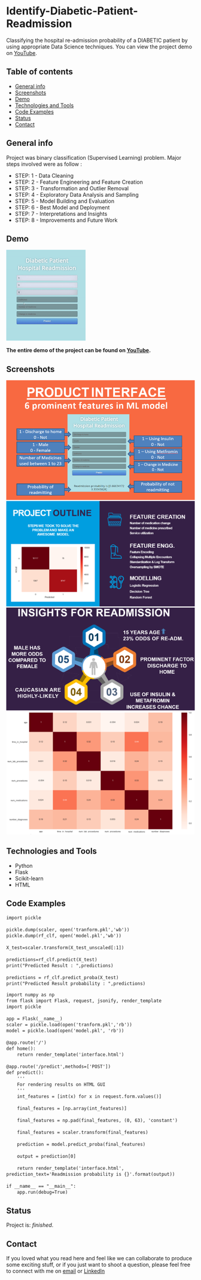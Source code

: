 # Identify-Diabetic-Patient-Readmission

Classifying the hospital re-admission probability of a DIABETIC patient by using appropriate Data Science techniques.                 You can view the project demo on [YouTube](https://www.youtube.com/watch?v=qamLBQQZP14).
   
## Table of contents
* [General info](#general-info)
* [Screenshots](#screenshots)
* [Demo](#demo)
* [Technologies and Tools](#technologies-and-tools)
* [Code Examples](#code-examples)
* [Status](#status)
* [Contact](#contact)

## General info

Project was binary classification (Supervised Learning) problem.
Major steps involved were as follow :                                 
* STEP: 1 - Data Cleaning 
* STEP: 2 - Feature Engineering and Feature Creation 
* STEP: 3 - Transformation and Outlier Removal 
* STEP: 4 - Exploratory Data Analysis and Sampling
* STEP: 5 - Model Building and Evaluation 
* STEP: 6 - Best Model and Deployment
* STEP: 7 - Interpretations and Insights 
* STEP: 8 - Improvements and Future Work 

## Demo

![Example screenshot](./images/Demo.gif)

**The entire demo of the project can be found on [YouTube](https://www.youtube.com/watch?v=qamLBQQZP14).**

## Screenshots

![Example screenshot](./images/Interface.png)
![Example screenshot](./images/Outline.png)
![Example screenshot](./images/Insights.png)
![Example screenshot](./images/Heatmap.png)

## Technologies and Tools
* Python 
* Flask
* Scikit-learn
* HTML

## Code Examples

````
import pickle

pickle.dump(scaler, open('tranform.pkl','wb'))
pickle.dump(rf_clf, open('model.pkl','wb'))

X_test=scaler.transform(X_test_unscaled[:1])

predictions=rf_clf.predict(X_test)
print("Predicted Result : ",predictions)

predictions = rf_clf.predict_proba(X_test)
print("Predicted Result probability : ",predictions)

````
````
import numpy as np
from flask import Flask, request, jsonify, render_template
import pickle

app = Flask(__name__)
scaler = pickle.load(open('tranform.pkl','rb'))
model = pickle.load(open('model.pkl', 'rb'))

@app.route('/')
def home():
    return render_template('interface.html')

@app.route('/predict',methods=['POST'])
def predict():
    '''
    For rendering results on HTML GUI
    '''
    int_features = [int(x) for x in request.form.values()]
    
    final_features = [np.array(int_features)]
    
    final_features = np.pad(final_features, (0, 63), 'constant')
    
    final_features = scaler.transform(final_features)
    
    prediction = model.predict_proba(final_features)

    output = prediction[0]

    return render_template('interface.html', prediction_text='Readmission probability is {}'.format(output))

if __name__ == "__main__":
    app.run(debug=True)

````


## Status
Project is: _finished_.

## Contact
If you loved what you read here and feel like we can collaborate to produce some exciting stuff, or if you
just want to shoot a question, please feel free to connect with me on 
<a href="mailto:manishshukla.ms18@gmail.com">email</a> or 
<a href="https://www.linkedin.com/in/manishshukla-ms/" target="_blank">LinkedIn</a>

